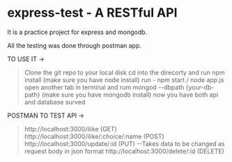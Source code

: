 # express-test - A RESTful API

It is a practice project for express and mongodb.

All the testing was done through postman app.

TO USE IT ->

> Clone the git repo to your local disk
> cd into the direcorty and run npm install (make sure you have node install)
> run - npm start / node app.js
> open another tab in terminal and rum mongod --dbpath {your-db-path} (make sure you have mongodb install)
> now you have both api and database surved

POSTMAN TO TEST API ->

> http://localhost:3000/ilike  (GET)
> http://localhost:3000/ilike/:choice/:name  (POST)
> http://localhost:3000/update/:id  (PUT)  --Takes data to be changed as request body in json format
> http://localhost:3000/delete/:id  (DELETE)
